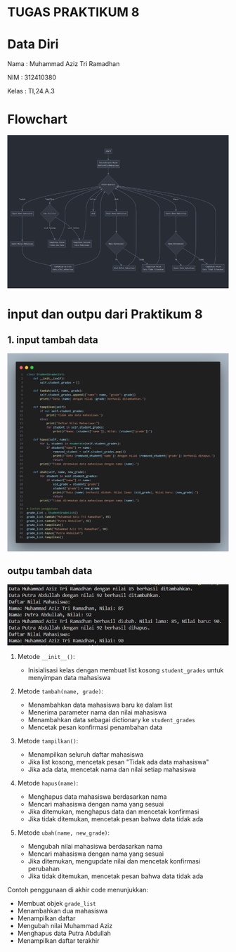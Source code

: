 # TUGAS PRAKTIKUM 8
# Data Diri

Nama : Muhammad Aziz Tri Ramadhan

NIM : 312410380

Kelas : TI,24.A.3

# Flowchart 

<img src="flowchart.png">

# input dan outpu dari Praktikum 8

## 1. input tambah data 

<img src="input.png">

## outpu tambah data 

<img src="output.png">


1. Metode `__init__()`:
   - Inisialisasi kelas dengan membuat list kosong `student_grades` untuk menyimpan data mahasiswa

2. Metode `tambah(name, grade)`:
   - Menambahkan data mahasiswa baru ke dalam list
   - Menerima parameter nama dan nilai mahasiswa
   - Menambahkan data sebagai dictionary ke `student_grades`
   - Mencetak pesan konfirmasi penambahan data

3. Metode `tampilkan()`:
   - Menampilkan seluruh daftar mahasiswa
   - Jika list kosong, mencetak pesan "Tidak ada data mahasiswa"
   - Jika ada data, mencetak nama dan nilai setiap mahasiswa

4. Metode `hapus(name)`:
   - Menghapus data mahasiswa berdasarkan nama
   - Mencari mahasiswa dengan nama yang sesuai
   - Jika ditemukan, menghapus data dan mencetak konfirmasi
   - Jika tidak ditemukan, mencetak pesan bahwa data tidak ada

5. Metode `ubah(name, new_grade)`:
   - Mengubah nilai mahasiswa berdasarkan nama
   - Mencari mahasiswa dengan nama yang sesuai
   - Jika ditemukan, mengupdate nilai dan mencetak konfirmasi perubahan
   - Jika tidak ditemukan, mencetak pesan bahwa data tidak ada

Contoh penggunaan di akhir code menunjukkan:
- Membuat objek `grade_list`
- Menambahkan dua mahasiswa
- Menampilkan daftar
- Mengubah nilai Muhammad Aziz
- Menghapus data Putra Abdullah
- Menampilkan daftar terakhir

